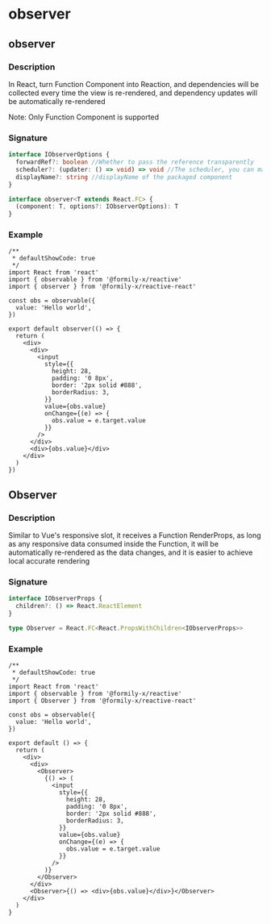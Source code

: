 # observer

## observer

### Description

In React, turn Function Component into Reaction, and dependencies will be collected every time the view is re-rendered, and dependency updates will be automatically re-rendered

<Alert>
Note: Only Function Component is supported
</Alert>

### Signature

```ts
interface IObserverOptions {
  forwardRef?: boolean //Whether to pass the reference transparently
  scheduler?: (updater: () => void) => void //The scheduler, you can manually control the timing of the update
  displayName?: string //displayName of the packaged component
}

interface observer<T extends React.FC> {
  (component: T, options?: IObserverOptions): T
}
```

### Example

```tsx
/**
 * defaultShowCode: true
 */
import React from 'react'
import { observable } from '@formily-x/reactive'
import { observer } from '@formily-x/reactive-react'

const obs = observable({
  value: 'Hello world',
})

export default observer(() => {
  return (
    <div>
      <div>
        <input
          style={{
            height: 28,
            padding: '0 8px',
            border: '2px solid #888',
            borderRadius: 3,
          }}
          value={obs.value}
          onChange={(e) => {
            obs.value = e.target.value
          }}
        />
      </div>
      <div>{obs.value}</div>
    </div>
  )
})
```

## Observer

### Description

Similar to Vue's responsive slot, it receives a Function RenderProps, as long as any responsive data consumed inside the Function, it will be automatically re-rendered as the data changes, and it is easier to achieve local accurate rendering

### Signature

```ts
interface IObserverProps {
  children?: () => React.ReactElement
}

type Observer = React.FC<React.PropsWithChildren<IObserverProps>>
```

### Example

```tsx
/**
 * defaultShowCode: true
 */
import React from 'react'
import { observable } from '@formily-x/reactive'
import { Observer } from '@formily-x/reactive-react'

const obs = observable({
  value: 'Hello world',
})

export default () => {
  return (
    <div>
      <div>
        <Observer>
          {() => (
            <input
              style={{
                height: 28,
                padding: '0 8px',
                border: '2px solid #888',
                borderRadius: 3,
              }}
              value={obs.value}
              onChange={(e) => {
                obs.value = e.target.value
              }}
            />
          )}
        </Observer>
      </div>
      <Observer>{() => <div>{obs.value}</div>}</Observer>
    </div>
  )
}
```
